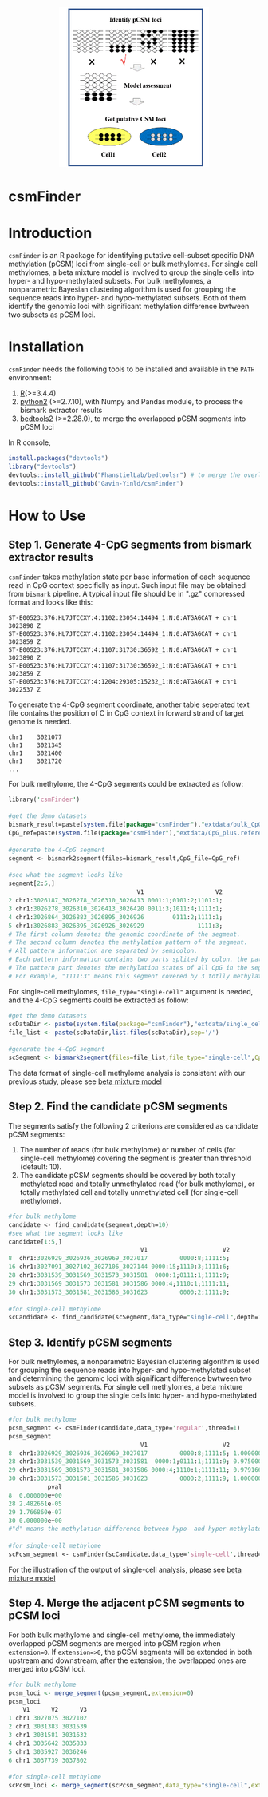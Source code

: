 <div align=center><img width="300" height="320" src="https://github.com/Gavin-Yinld/csmFInder/blob/master/figures/csmFinder.gif"/></div>

# csmFinder

# Introduction

`csmFinder` is an R package for identifying putative cell-subset specific DNA methylation (pCSM) loci from single-cell or bulk methylomes. For single cell methylomes, a beta mixture model is involved to group the single cells into hyper- and hypo-methylated subsets. For bulk methylomes, a nonparametric Bayesian clustering algorithm is used for grouping the sequence reads into hyper- and hypo-methylated subsets. Both of them identify the genomic loci with significant methylation difference bwtween two subsets as pCSM loci. 

# Installation
`csmFinder` needs the following tools to be installed and available in the `PATH` environment:
1.  [R](https://www.r-project.org/)(>=3.4.4)
2.  [python2](https://www.python.org/downloads/) (>=2.7.10), with Numpy and Pandas module, to process the bismark extractor results
3.  [bedtools2](https://github.com/arq5x/bedtools2) (>=2.28.0), to merge the overlapped pCSM segments into pCSM loci

In R console,
```R
install.packages("devtools")
library("devtools")
devtools::install_github("PhanstielLab/bedtoolsr") # to merge the overlopped pCSM segments
devtools::install_github("Gavin-Yinld/csmFinder")
```
# How to Use

## Step 1. Generate 4-CpG segments from bismark extractor results
`csmFinder` takes methylation state per base information of each sequence read in CpG context specificlly as input. Such input file may be obtained from `bismark` pipeline. A typical input file should be in ".gz" compressed format and looks like this:

```
ST-E00523:376:HL7JTCCXY:4:1102:23054:14494_1:N:0:ATGAGCAT + chr1  3023890 Z
ST-E00523:376:HL7JTCCXY:4:1102:23054:14494_1:N:0:ATGAGCAT + chr1  3023859 Z
ST-E00523:376:HL7JTCCXY:4:1107:31730:36592_1:N:0:ATGAGCAT + chr1  3023890 Z
ST-E00523:376:HL7JTCCXY:4:1107:31730:36592_1:N:0:ATGAGCAT + chr1  3023859 Z
ST-E00523:376:HL7JTCCXY:4:1204:29305:15232_1:N:0:ATGAGCAT + chr1  3022537 Z
```
To generate the 4-CpG segment coordinate, another table seperated text file contains the position of C in CpG context
in forward strand of target genome is needed.

```chr1	3021025
chr1	3021077
chr1	3021345
chr1	3021400
chr1	3021720
...
```
For bulk methylome, the 4-CpG segments could be extracted as follow:

```perl
library('csmFinder')

#get the demo datasets
bismark_result=paste(system.file(package="csmFinder"),"extdata/bulk_CpG_extract_file/demo.dataset.gz",sep='/')
CpG_ref=paste(system.file(package="csmFinder"),"extdata/CpG_plus.reference",sep='/')

#generate the 4-CpG segment
segment <- bismark2segment(files=bismark_result,CpG_file=CpG_ref)

#see what the segment looks like
segment[2:5,] 
                                    V1                    V2
2 chr1:3026187_3026278_3026310_3026413 0001:1;0101:2;1101:1;
3 chr1:3026278_3026310_3026413_3026420 0011:3;1011:4;1111:1;
4 chr1:3026864_3026883_3026895_3026926        0111:2;1111:1;
5 chr1:3026883_3026895_3026926_3026929               1111:3;
# The first column denotes the genomic coordinate of the segment.
# The second column denotes the methylation pattern of the segment. 
# All pattern information are separated by semicolon.
# Each pattern information contains two parts splited by colon, the pattern and the read depth supporting the pattern. 
# The pattern part denotes the methylation states of all CpG in the segment with 0 representing for unmethylation and 1 for methylation.
# For example, "1111:3" means this segment covered by 3 totlly methylated reads in this genomic loci.
```
For single-cell methylomes, `file_type="single-cell"` argument is needed, and the 4-CpG segments could be extracted as follow:

```R
#get the demo datasets
scDataDir <- paste(system.file(package="csmFinder"),"extdata/single_cell_CpG_extract_file",sep='/')
file_list <- paste(scDataDir,list.files(scDataDir),sep='/')

#generate the 4-CpG segment
scSegment <- bismark2segment(files=file_list,file_type="single-cell",CpG_file=CpG_ref)
```
The data format of single-cell methylome analysis is consistent with our previous study, please see [beta mixture model](https://github.com/Evan-Evans/Beta-Mixture-Model)

## Step 2. Find the candidate pCSM segments
The segments satisfy the following 2 criterions are considered as candidate pCSM segments:
1. The number of reads (for bulk methylome) or number of cells (for single-cell methylome) covering the segment is greater than threshold (default: 10).
2. The candidate pCSM segments should be covered by both totally methylated read and totally unmethylated read (for bulk methylome), or totally methylated cell and totally unmethylated cell (for single-cell methylome). 

```perl
#for bulk methylome
candidate <- find_candidate(segment,depth=10)
#see what the segment looks like
candidate[1:5,]
                                     V1                     V2
8  chr1:3026929_3026936_3026969_3027017         0000:8;1111:5;
16 chr1:3027091_3027102_3027106_3027144 0000:15;1110:3;1111:6;
28 chr1:3031539_3031569_3031573_3031581  0000:1;0111:1;1111:9;
29 chr1:3031569_3031573_3031581_3031586 0000:4;1110:1;1111:11;
30 chr1:3031573_3031581_3031586_3031623         0000:2;1111:9;

#for single-cell methylome
scCandidate <- find_candidate(scSegment,data_type="single-cell",depth=10)
```
## Step 3. Identify pCSM segments 
For bulk methylomes, a nonparametric Bayesian clustering algorithm is used for grouping the sequence reads into hyper- and hypo-methylated subset and determining the genomic loci with significant difference bwtween two subsets as pCSM segments. For single cell methylomes, a beta mixture model is involved to group the single cells into hyper- and hypo-methylated subsets.
```perl
#for bulk methylome
pcsm_segment <- csmFinder(candidate,data_type='regular',thread=1)
pcsm_segment
                                     V1                     V2         d
8  chr1:3026929_3026936_3026969_3027017         0000:8;1111:5; 1.0000000
28 chr1:3031539_3031569_3031573_3031581  0000:1;0111:1;1111:9; 0.9750000
29 chr1:3031569_3031573_3031581_3031586 0000:4;1110:1;1111:11; 0.9791667
30 chr1:3031573_3031581_3031586_3031623         0000:2;1111:9; 1.0000000
           pval
8  0.000000e+00
28 2.482661e-05
29 1.766860e-07
30 0.000000e+00
#"d" means the methylation difference between hypo- and hyper-methylated reads.

#for single-cell methylome
scPcsm_segment <- csmFinder(scCandidate,data_type='single-cell',thread=1)
```
For the illustration of the output of single-cell analysis, please see [beta mixture model](https://github.com/Evan-Evans/Beta-Mixture-Model)
## Step 4. Merge the adjacent pCSM segments to pCSM loci
For both bulk methylome and single-cell methylome, the immediately overlapped pCSM segments are merged into pCSM region when `extension=0`. If `extension=>0`, the pCSM segments will be extended in both upstream and downstream, after the extension, the overlapped ones are merged into pCSM loci.
```R
#for bulk methylome
pcsm_loci <- merge_segment(pcsm_segment,extension=0)
pcsm_loci
    V1      V2      V3
1 chr1 3027075 3027102
2 chr1 3031383 3031539
3 chr1 3031581 3031632
4 chr1 3035642 3035833
5 chr1 3035927 3036246
6 chr1 3037739 3037802

#for single-cell methylome
scPcsm_loci <- merge_segment(scPcsm_segment,data_type="single-cell",extension=0)
```

